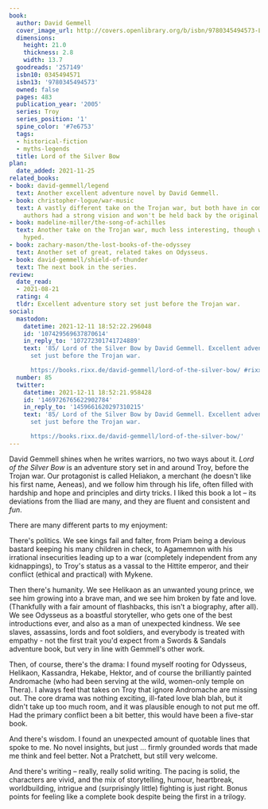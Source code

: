 ```yaml
---
book:
  author: David Gemmell
  cover_image_url: http://covers.openlibrary.org/b/isbn/9780345494573-L.jpg
  dimensions:
    height: 21.0
    thickness: 2.8
    width: 13.7
  goodreads: '257149'
  isbn10: 0345494571
  isbn13: '9780345494573'
  owned: false
  pages: 483
  publication_year: '2005'
  series: Troy
  series_position: '1'
  spine_color: '#7e6753'
  tags:
  - historical-fiction
  - myths-legends
  title: Lord of the Silver Bow
plan:
  date_added: 2021-11-25
related_books:
- book: david-gemmell/legend
  text: Another excellent adventure novel by David Gemmell.
- book: christopher-logue/war-music
  text: A vastly different take on the Trojan war, but both have in common that the
    authors had a strong vision and won't be held back by the original legend.
- book: madeline-miller/the-song-of-achilles
  text: Another take on the Trojan war, much less interesting, though weirdly more
    hyped.
- book: zachary-mason/the-lost-books-of-the-odyssey
  text: Another set of great, related takes on Odysseus.
- book: david-gemmell/shield-of-thunder
  text: The next book in the series.
review:
  date_read:
  - 2021-08-21
  rating: 4
  tldr: Excellent adventure story set just before the Trojan war.
social:
  mastodon:
    datetime: 2021-12-11 18:52:22.296048
    id: '107429569637870614'
    in_reply_to: '107272301741724889'
    text: '85/ Lord of the Silver Bow by David Gemmell. Excellent adventure story
      set just before the Trojan war.

      https://books.rixx.de/david-gemmell/lord-of-the-silver-bow/ #rixxReads'
  number: 85
  twitter:
    datetime: 2021-12-11 18:52:21.958428
    id: '1469726765622902784'
    in_reply_to: '1459661620297310215'
    text: '85/ Lord of the Silver Bow by David Gemmell. Excellent adventure story
      set just before the Trojan war.

      https://books.rixx.de/david-gemmell/lord-of-the-silver-bow/'
---
```


David Gemmell shines when he writes warriors, no two ways about it. *Lord of the Silver Bow* is an adventure story set
in and around Troy, before the Trojan war. Our protagonist is called Heliakon, a merchant (he doesn't like his first
name, Aeneas), and we follow him through his life, often filled with hardship and hope and principles and dirty tricks.
I liked this book a lot – its deviations from the Iliad are many, and they are fluent and consistent and *fun*.

There are many different parts to my enjoyment:

There's politics. We see kings fail and falter, from Priam being a devious bastard keeping his many children in check,
to Agamemnon with his irrational insecurities leading up to a war (completely independent from any kidnappings), to
Troy's status as a vassal to the Hittite emperor, and their conflict (ethical and practical) with Mykene.

Then there's humanity. We see Helikaon as an unwanted young prince, we see him growing into a brave man, and we see him
broken by fate and love. (Thankfully with a fair amount of flashbacks, this isn't a biography, after all). We see
Odysseus as a boastful storyteller, who gets one of the best introductions ever, and also as a man of unexpected
kindness. We see slaves, assassins, lords and foot soldiers, and everybody is treated with empathy - not the first trait
you'd expect from a Swords & Sandals adventure book, but very in line with Gemmell's other work.

Then, of course, there's the drama: I found myself rooting for Odysseus, Helikaon, Kassandra, Hekabe, Hektor, and of
course the brilliantly painted Andromache (who had been serving at the wild, women-only temple on Thera). I always feel
that takes on Troy that ignore Andromache are missing out. The core drama was nothing exciting, ill-fated love blah
blah, but it didn't take up too much room, and it was plausible enough to not put me off. Had the primary conflict been
a bit better, this would have been a five-star book.

And there's wisdom. I found an unexpected amount of quotable lines that spoke to me. No novel insights, but just …
firmly grounded words that made me think and feel better. Not a Pratchett, but still very welcome.

And there's writing – really, really solid writing. The pacing is solid, the characters are vivid, and the mix of
storytelling, humour, heartbreak, worldbuilding, intrigue and (surprisingly little) fighting is just right. Bonus points
for feeling like a complete book despite being the first in a trilogy.

